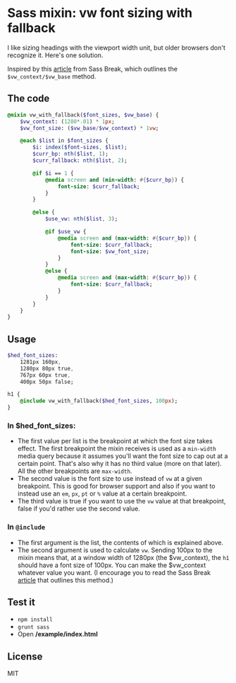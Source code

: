 # Sass mixin: vw font sizing with fallback
I like sizing headings with the viewport width unit, but older browsers don't recognize it. Here's one solution.

Inspired by this [article](http://sassbreak.com/viewport-relative-headings-with-sass/) from Sass Break, which outlines the `$vw_context/$vw_base` method.

## The code
```sass
@mixin vw_with_fallback($font_sizes, $vw_base) {
	$vw_context: (1280*.01) * 1px;
	$vw_font_size: ($vw_base/$vw_context) * 1vw;

	@each $list in $font_sizes {
		$i: index($font-sizes, $list);
		$curr_bp: nth($list, 1);
		$curr_fallback: nth($list, 2);

		@if $i == 1 {
			@media screen and (min-width: #{$curr_bp}) {
				font-size: $curr_fallback;
			}
		}

		@else {
			$use_vw: nth($list, 3);

			@if $use_vw {
				@media screen and (max-width: #{$curr_bp}) {
					font-size: $curr_fallback;
					font-size: $vw_font_size;
				}
			}
			@else {
				@media screen and (max-width: #{$curr_bp}) {
					font-size: $curr_fallback;
				}
			}
		}
	}
}
```

## Usage
```sass
$hed_font_sizes:
	1281px 160px,
	1280px 80px true,
	767px 60px true,
	400px 50px false;

h1 {
	@include vw_with_fallback($hed_font_sizes, 100px);
}
```

### In $hed_font_sizes:
+ The first value per list is the breakpoint at which the font size takes effect. The first breakpoint the mixin receives is used as a `min-width` media query because it assumes you'll want the font size to cap out at a certain point. That's also why it has no third value (more on that later). All the other breakpoints are `max-width`.
+ The second value is the font size to use instead of `vw` at a given breakpoint. This is good for browser support and also if you want to instead use an `em`, `px`, `pt` or `%` value at a certain breakpoint.
+ The third value is true if you want to use the `vw` value at that breakpoint, false if you'd rather use the second value.

### In `@include`
+ The first argument is the list, the contents of which is explained above.
+ The second argument is used to calculate `vw`. Sending 100px to the mixin means that, at a window width of 1280px (the $vw_context), the `h1` should have a font size of 100px. You can make the $vw_context whatever value you want. (I encourage you to read the Sass Break [article](http://sassbreak.com/viewport-relative-headings-with-sass/) that outlines this method.)

## Test it
+ `npm install`
+ `grunt sass`
+ Open **/example/index.html**

## License
MIT
